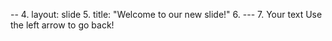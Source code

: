 --
4.	layout: slide
5.	title: "Welcome to our new slide!"
6.	---
7.	Your text
Use the left arrow to go back!

